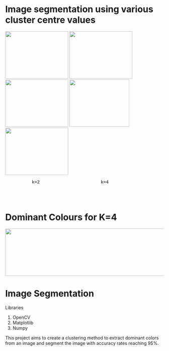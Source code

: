 # Image segmentation using various cluster centre values

<p float="left">
  <img src="https://user-images.githubusercontent.com/120955356/231970154-cfaf3b7d-c52d-4516-8604-fac29f0cf250.png" width="200" height="150"/> 
  <img src="https://user-images.githubusercontent.com/120955356/231970182-65b23b89-de50-4045-bdb8-ebfbae8a9781.png" width="200" height="150" /> 
  <img src="https://user-images.githubusercontent.com/120955356/231975893-9eb07c4d-b169-4a66-9658-77e322485190.png" width="200" height="150" />
  <img src="https://user-images.githubusercontent.com/120955356/231970486-7edca8d5-296e-4b86-9325-c2a10c1f32db.png" width="190" height="150"/>
  <img src="https://user-images.githubusercontent.com/120955356/231970263-4c069e7c-c078-482a-be1d-671e73f78f7e.png" width="200" height="150" />
</p>
<pre>          k=2                       k=4                          k=7                       k=10                 Original Image 
</pre>
<br><br>

# Dominant Colours for K=4
<p align="center">
  <img src ="https://user-images.githubusercontent.com/120955356/231984641-808f5f8a-1465-45ec-a808-74aefb830fde.png" width="1000" height ="150" />
</p>


# Image Segmentation

Libraries

1. OpenCV
2. Matplotlib
3. Numpy

This project aims to create a clustering method to extract dominant colors from an image and segment the image with accuracy rates reaching 95%.
